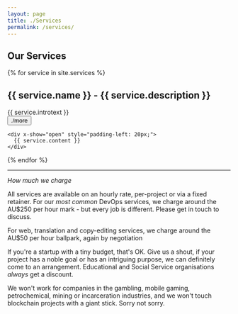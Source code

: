 ```yaml
---
layout: page
title: ./Services
permalink: /services/
---
```

## Our Services

{% for service in site.services %}
  <div x-data="{ open: false }">
    <h2>{{ service.name }} - {{ service.description }}</h2>
    <p>{{ service.introtext  }} <br /><button x-on:click="open = ! open"> ./more </button></p>
    
    <div x-show="open" style="padding-left: 20px;">
      {{ service.content }} 
    </div>
  </div>
{% endfor %}

---

_How much we charge_

All services are available on an hourly rate, per-project or via a fixed retainer. For our _most common_ DevOps services, we charge around the AU$250 per hour mark - but every job is different. Please get in touch to discuss.

For web, translation and copy-editing services, we charge around the AU$50 per hour ballpark, again by negotiation

If you're a startup with a tiny budget, that's OK. Give us a shout, if your project has a noble goal or has an intriguing purpose, we can definitely come to an arrangement. Educational and Social Service organisations _always_ get a discount.

We won't work for companies in the gambling, mobile gaming, petrochemical, mining or incarceration industries, and we won't touch blockchain projects with a giant stick. Sorry not sorry.